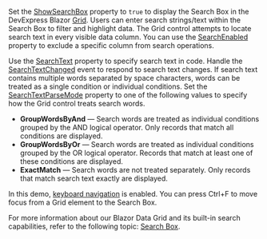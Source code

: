 Set the [ShowSearchBox](https://docs.devexpress.com/Blazor/DevExpress.Blazor.DxGrid.ShowSearchBox) property to `true` to display the Search Box in the DevExpress Blazor [Grid](https://docs.devexpress.com/Blazor/403143/grid). Users can enter search strings/text within the Search Box to filter and highlight data. The Grid control attempts to locate search text in every visible data column. You can use the [SearchEnabled](https://docs.devexpress.com/Blazor/DevExpress.Blazor.DxGridDataColumn.SearchEnabled) property to exclude a specific column from search operations.

Use the [SearchText](https://docs.devexpress.com/Blazor/DevExpress.Blazor.DxGrid.SearchText) property to specify search text in code. Handle the [SearchTextChanged](https://docs.devexpress.com/Blazor/DevExpress.Blazor.DxGrid.SearchTextChanged) event to respond to search text changes. If search text contains multiple words separated by space characters, words can be treated as a single condition or individual conditions. Set the [SearchTextParseMode](https://docs.devexpress.com/Blazor/DevExpress.Blazor.DxGrid.SearchTextParseMode) property to one of the following values to specify how the Grid control treats search words.

* **GroupWordsByAnd** — Search words are treated as individual conditions grouped by the AND logical operator. Only records that match all conditions are displayed.
* **GroupWordsByOr** — Search words are treated as individual conditions grouped by the OR logical operator. Records that match at least one of these conditions are displayed.
* **ExactMatch** — Search words are not treated separately. Only records that match search text exactly are displayed.

In this demo, [keyboard navigation](https://docs.devexpress.com/Blazor/404652/components/grid/keyboard-support) is enabled. You can press Ctrl+F to move focus from a Grid element to the Search Box.

For more information about our Blazor Data Grid and its built-in search capabilities, refer to the following topic: [Search Box](https://docs.devexpress.com/Blazor/404142/grid/filter-data/search-box).
